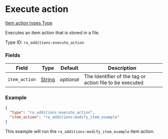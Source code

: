 # Execute action
[Item action types Type](../item_action_types_types.md)

Executes an item action that is stored in a file.

Type ID: `ra_additions:execute_action`
### Fields
Field | Type | Default | Description
------|------|---------|-------------
`item_action` | [String](../data_types/string.md) | _optional_ | The Identifier of the tag or action file to be executed

### Example
```json
{
  "type": "ra_additions:execute_action",
  "item_action": "ra_additions:modify_item_example"
}
```
This example will run the `ra_additions:modify_item_example` item action.
